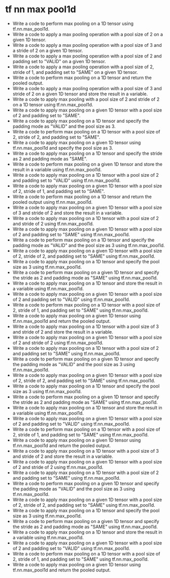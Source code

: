 # tf nn max pool1d

- Write a code to perform max pooling on a 1D tensor using tf.nn.max_pool1d.
- Write a code to apply a max pooling operation with a pool size of 2 on a given 1D tensor.
- Write a code to apply a max pooling operation with a pool size of 3 and a stride of 2 on a given 1D tensor.
- Write a code to apply a max pooling operation with a pool size of 2 and padding set to "VALID" on a given 1D tensor.
- Write a code to apply a max pooling operation with a pool size of 2, stride of 1, and padding set to "SAME" on a given 1D tensor.
- Write a code to perform max pooling on a 1D tensor and return the pooled output.
- Write a code to apply a max pooling operation with a pool size of 3 and stride of 2 on a given 1D tensor and store the result in a variable.
- Write a code to apply max pooling with a pool size of 2 and stride of 2 on a 1D tensor using tf.nn.max_pool1d.
- Write a code to apply max pooling on a given 1D tensor with a pool size of 2 and padding set to "SAME".
- Write a code to apply max pooling on a 1D tensor and specify the padding mode as "VALID" and the pool size as 3.
- Write a code to perform max pooling on a 1D tensor with a pool size of 2, stride of 2, and padding set to "SAME".
- Write a code to apply max pooling on a given 1D tensor using tf.nn.max_pool1d and specify the pool size as 3.
- Write a code to apply max pooling on a 1D tensor and specify the stride as 2 and padding mode as "SAME".
- Write a code to perform max pooling on a given 1D tensor and store the result in a variable using tf.nn.max_pool1d.
- Write a code to apply max pooling on a 1D tensor with a pool size of 2 and padding set to "VALID" using tf.nn.max_pool1d.
- Write a code to apply max pooling on a given 1D tensor with a pool size of 2, stride of 1, and padding set to "SAME".
- Write a code to perform max pooling on a 1D tensor and return the pooled output using tf.nn.max_pool1d.
- Write a code to apply max pooling on a given 1D tensor with a pool size of 3 and stride of 2 and store the result in a variable.
- Write a code to apply max pooling on a 1D tensor with a pool size of 2 and stride of 2 using tf.nn.max_pool1d.
- Write a code to apply max pooling on a given 1D tensor with a pool size of 2 and padding set to "SAME" using tf.nn.max_pool1d.
- Write a code to perform max pooling on a 1D tensor and specify the padding mode as "VALID" and the pool size as 3 using tf.nn.max_pool1d.
- Write a code to apply max pooling on a given 1D tensor with a pool size of 2, stride of 2, and padding set to "SAME" using tf.nn.max_pool1d.
- Write a code to apply max pooling on a 1D tensor and specify the pool size as 3 using tf.nn.max_pool1d.
- Write a code to perform max pooling on a given 1D tensor and specify the stride as 2 and padding mode as "SAME" using tf.nn.max_pool1d.
- Write a code to apply max pooling on a 1D tensor and store the result in a variable using tf.nn.max_pool1d.
- Write a code to apply max pooling on a given 1D tensor with a pool size of 2 and padding set to "VALID" using tf.nn.max_pool1d.
- Write a code to perform max pooling on a 1D tensor with a pool size of 2, stride of 1, and padding set to "SAME" using tf.nn.max_pool1d.
- Write a code to apply max pooling on a given 1D tensor using tf.nn.max_pool1d and return the pooled output.
- Write a code to apply max pooling on a 1D tensor with a pool size of 3 and stride of 2 and store the result in a variable.
- Write a code to apply max pooling on a given 1D tensor with a pool size of 2 and stride of 2 using tf.nn.max_pool1d.
- Write a code to apply max pooling on a 1D tensor with a pool size of 2 and padding set to "SAME" using tf.nn.max_pool1d.
- Write a code to perform max pooling on a given 1D tensor and specify the padding mode as "VALID" and the pool size as 3 using tf.nn.max_pool1d.
- Write a code to apply max pooling on a given 1D tensor with a pool size of 2, stride of 2, and padding set to "SAME" using tf.nn.max_pool1d.
- Write a code to apply max pooling on a 1D tensor and specify the pool size as 3 using tf.nn.max_pool1d.
- Write a code to perform max pooling on a given 1D tensor and specify the stride as 2 and padding mode as "SAME" using tf.nn.max_pool1d.
- Write a code to apply max pooling on a 1D tensor and store the result in a variable using tf.nn.max_pool1d.
- Write a code to apply max pooling on a given 1D tensor with a pool size of 2 and padding set to "VALID" using tf.nn.max_pool1d.
- Write a code to perform max pooling on a 1D tensor with a pool size of 2, stride of 1, and padding set to "SAME" using tf.nn.max_pool1d.
- Write a code to apply max pooling on a given 1D tensor using tf.nn.max_pool1d and return the pooled output.
- Write a code to apply max pooling on a 1D tensor with a pool size of 3 and stride of 2 and store the result in a variable.
- Write a code to apply max pooling on a given 1D tensor with a pool size of 2 and stride of 2 using tf.nn.max_pool1d.
- Write a code to apply max pooling on a 1D tensor with a pool size of 2 and padding set to "SAME" using tf.nn.max_pool1d.
- Write a code to perform max pooling on a given 1D tensor and specify the padding mode as "VALID" and the pool size as 3 using tf.nn.max_pool1d.
- Write a code to apply max pooling on a given 1D tensor with a pool size of 2, stride of 2, and padding set to "SAME" using tf.nn.max_pool1d.
- Write a code to apply max pooling on a 1D tensor and specify the pool size as 3 using tf.nn.max_pool1d.
- Write a code to perform max pooling on a given 1D tensor and specify the stride as 2 and padding mode as "SAME" using tf.nn.max_pool1d.
- Write a code to apply max pooling on a 1D tensor and store the result in a variable using tf.nn.max_pool1d.
- Write a code to apply max pooling on a given 1D tensor with a pool size of 2 and padding set to "VALID" using tf.nn.max_pool1d.
- Write a code to perform max pooling on a 1D tensor with a pool size of 2, stride of 1, and padding set to "SAME" using tf.nn.max_pool1d.
- Write a code to apply max pooling on a given 1D tensor using tf.nn.max_pool1d and return the pooled output.
